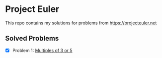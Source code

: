 # Project Euler
This repo contains my solutions for problems from https://projecteuler.net

## Solved Problems
- [x] Problem 1: [Multiples of 3 or 5](https://projecteuler.net/problem=1)

